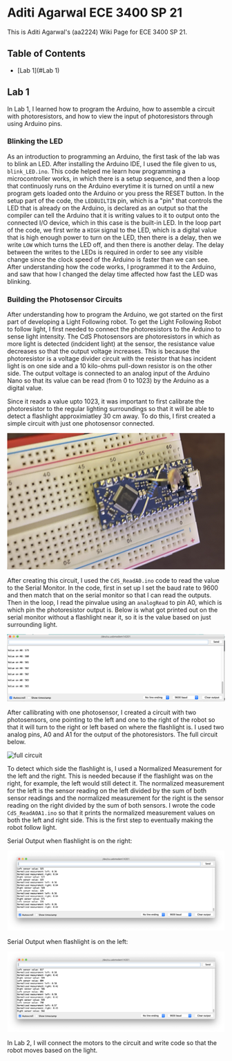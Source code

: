 # Aditi Agarwal ECE 3400 SP 21

This is Aditi Agarwal's (aa2224) Wiki Page for ECE 3400 SP 21. 

## Table of Contents
- [Lab 1](#Lab 1)

## Lab 1

In Lab 1, I learned how to program the Arduino, how to assemble a circuit with photoresistors, and how to view the input of photoresistors through using Arduino pins. 

### Blinking the LED

As an introduction to programming an Arduino, the first task of the lab was to blink an LED. After installing the Arduino IDE, I used the file given to us, `blink_LED.ino`. This code helped me learn how programming a microcontroller works, in which there is a setup sequence, and then a loop that continuosly runs on the Arduino everytime it is turned on until a new program gets loaded onto the Arduino or you press the RESET button. In the setup part of the code, the `LEDBUILTIN` pin, which is a "pin" that controls the LED that is already on the Arduino, is declared as an output so that the compiler can tell the Arduino that it is writing values to it to output onto the connected I/O device, which in this case is the built-in LED. In the loop part of the code, we first write a `HIGH` signal to the LED, which is a digital value that is high enough power to turn on the LED, then there is a delay, then we write `LOW` which turns the LED off, and then there is another delay. The delay between the writes to the LEDs is required in order to see any visible change since the clock speed of the Arduino is faster than we can see. After understanding how the code works, I programmed it to the Arduino, and saw that how I changed the delay time affected how fast the LED was blinking. 

### Building the Photosensor Circuits

After understanding how to program the Arduino, we got started on the first part of developing a Light Following robot. To get the Light Following Robot to follow light, I first needed to connect the photoresistors to the Arduino to sense light intensity. The CdS Photosensors are photoresistors in which as more light is detected (indcident light) at the sensor, the resistance value decreases so that the output voltage increases. This is because the photoresistor is a voltage divider circuit with the resistor that has incident light is on one side and a 10 kilo-ohms pull-down resistor is on the other side. The output voltage is connected to an analog input of the Arduino Nano so that its value can be read (from 0 to 1023) by the Arduino as a digital value. 

 Since it reads a value upto 1023, it was important to first calibrate the photoresistor to the regular lighting surroundings so that it will be able to detect a flashlight approximiatley 30 cm away. To do this, I first created a simple circuit with just one photosensor connected. 
 
![one photosensor circuit](single_photoresistor_circuit.png)


After creating this circuit, I used the `CdS_ReadA0.ino` code to read the value to the Serial Monitor. In the code, first in set up I set the baud rate to 9600 and then match that on the serial monitor so that I can read the outputs. Then in the loop, I read the pinvalue using an `analogRead` to pin A0, which is which pin the photoresistor output is. Below is what got printed out on the serial monitor without a flashlight near it, so it is the value based on just surrounding light.

![img2](one_photoresistor_serial.png)


After callibrating with one photosensor, I created a circuit with two photosensors, one pointing to the left and one to the right of the robot so that it will turn to the right or left based on where the flashlight is. I used two analog pins, A0 and A1 for the output of the photoresistors. The full circuit below. 

![full circuit](full_circuit.png)

To detect which side the flashlight is, I used a Normalized Measurement for the left and the right. This is needed because if the flashlight was on the right, for example, the left would still detect it. The normalized measurement for the left is the sensor reading on the left divided by the sum of both sensor readings and the normalized measurement for the right is the sensor reading on the right divided by the sum of both sensors. I wrote the code `CdS_ReadA0A1.ino` so that it prints the normalized measurement values on both the left and right side. This is the first step to eventually making the robot follow light.

Serial Output when flashlight is on the right:

![img4](photoresistor_right.png)


Serial Output when flashlight is on the left:

![img5](photoresistor_left.png)


In Lab 2, I will connect the motors to the circuit and write code so that the robot moves based on the light.
 



